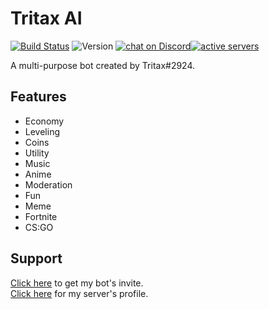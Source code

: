 # Tritax AI
[![Build Status](https://travis-ci.org/travis-ci/travis-web.svg?branch=master)](https://travis-ci.org/travis-ci/travis-web) ![Version](https://img.shields.io/badge/version-v1.1.0-brightgreen.svg) <a href="https://discord.gg/HjJCwm5">
        <img src="https://img.shields.io/discord/421853697027473408.svg?logo=discord"
            alt="chat on Discord"></a>[![active servers](https://discordbots.org/api/widget/servers/421925809532436481.svg)](https://discordbots.org/bot/421925809532436481)
            
A multi-purpose bot created by Tritax#2924.<br>

## Features
- Economy
- Leveling
- Coins
- Utility
- Music
- Anime
- Moderation
- Fun
- Meme
- Fortnite
- CS:GO

## Support

[Click here](https://discordbots.org/bot/421925809532436481/) to get my bot's invite.<br>
[Click here](https://discordbots.org/servers/421853697027473408/edit) for my server's profile.<br>
